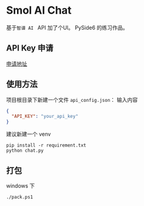 # Smol AI Chat 

基于`智谱 AI ` API 加了个UI。
PySide6 的练习作品。
## API Key 申请
[申请地址](https://www.free-api.com/doc/632)
## 使用方法
项目根目录下新建一个文件 `api_config.json`：
输入内容
```json
{
  "API_KEY": "your_api_key"
}
```

建议新建一个 venv
```shell
pip install -r requirement.txt
python chat.py
```

## 打包
windows 下
```
./pack.ps1
```
